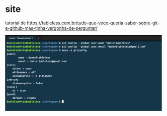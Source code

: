 # site
tutorial de https://tableless.com.br/tudo-que-voce-queria-saber-sobre-git-e-github-mas-tinha-vergonha-de-perguntar/

![Imagem de github](https://raw.githubusercontent.com/diegoeis/tableless-static-images/master/2015/09/git_config.png)
